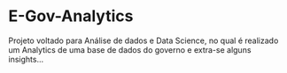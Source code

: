 # E-Gov-Analytics
Projeto voltado para Análise de dados e Data Science, no qual é realizado um Analytics de uma base de dados do governo e extra-se alguns insights...
